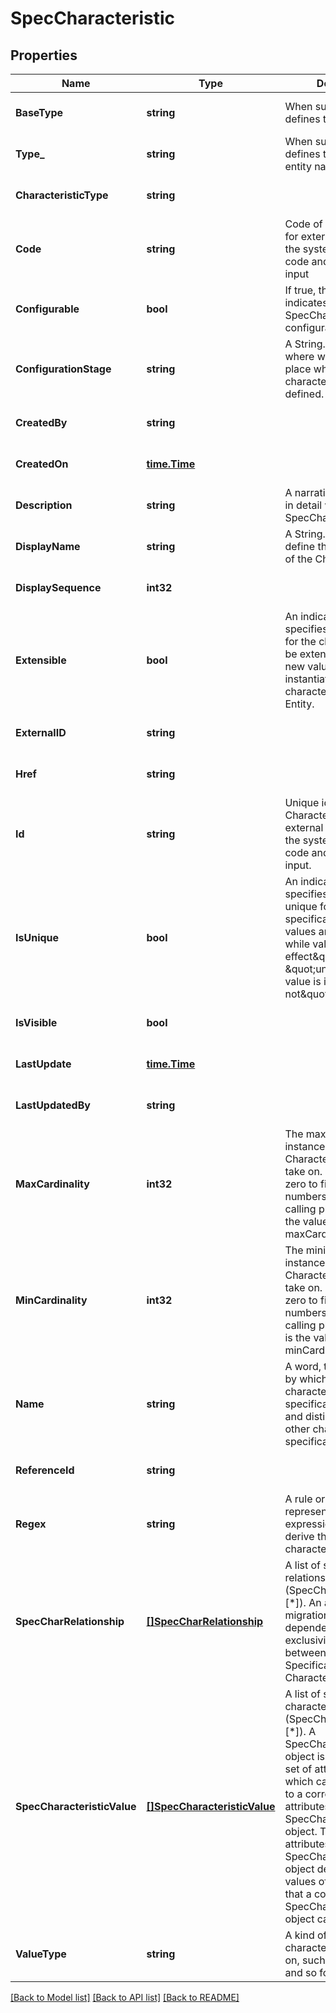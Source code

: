 # SpecCharacteristic

## Properties
Name | Type | Description | Notes
------------ | ------------- | ------------- | -------------
**BaseType** | **string** | When sub-classing, this defines the super-class | [optional] [default to null]
**Type_** | **string** | When sub-classing, this defines the sub-class entity name | [optional] [default to null]
**CharacteristicType** | **string** |  | [optional] [default to null]
**Code** | **string** | Code of Characteristics for external use. It will be the system generated code and not required in input | [optional] [default to null]
**Configurable** | **bool** | If true, the Boolean indicates that the SpecCharacteristic is configurable | [optional] [default to null]
**ConfigurationStage** | **string** | A String. This is the place where we will define the place where characteristic will be defined. | [optional] [default to null]
**CreatedBy** | **string** |  | [optional] [default to null]
**CreatedOn** | [**time.Time**](time.Time.md) |  | [optional] [default to null]
**Description** | **string** | A narrative that explains in detail what the SpecCharacteristic is | [optional] [default to null]
**DisplayName** | **string** | A String. Here we can define the display name of the Characteristic. | [optional] [default to null]
**DisplaySequence** | **int32** |  | [optional] [default to null]
**Extensible** | **bool** | An indicator that specifies that the values for the characteristic can be extended by adding new values when instantiating a characteristic for an Entity. | [optional] [default to null]
**ExternalID** | **string** |  | [optional] [default to null]
**Href** | **string** |  | [optional] [default to null]
**Id** | **string** | Unique identifier of Characteristics for external use. It will be the system generated code and not required in input. | [optional] [default to null]
**IsUnique** | **bool** | An indicator that specifies if a value is unique for the specification. Possible values are; \&quot;unique while value is in effect\&quot; and \&quot;unique whether value is in effect or not\&quot; | [optional] [default to null]
**IsVisible** | **bool** |  | [optional] [default to null]
**LastUpdate** | [**time.Time**](time.Time.md) |  | [optional] [default to null]
**LastUpdatedBy** | **string** |  | [optional] [default to null]
**MaxCardinality** | **int32** | The maximum number of instances a CharacteristicValue can take on. For example, zero to five phone numbers in a group calling plan, where five is the value for the maxCardinality. | [optional] [default to null]
**MinCardinality** | **int32** | The minimum number of instances a CharacteristicValue can take on. For example, zero to five phone numbers in a group calling plan, where zero is the value for the minCardinality. | [optional] [default to null]
**Name** | **string** | A word, term, or phrase by which this characteristic specification is known and distinguished from other characteristic specifications. | [optional] [default to null]
**ReferenceId** | **string** |  | [optional] [default to null]
**Regex** | **string** | A rule or principle represented in regular expression used to derive the value of a characteristic value. | [optional] [default to null]
**SpecCharRelationship** | [**[]SpecCharRelationship**](SpecCharRelationship.md) | A list of spec char relationships (SpecCharRelationship [*]). An aggregation, migration, substitution, dependency or exclusivity relationship between/among Specification Characteristics. | [optional] [default to null]
**SpecCharacteristicValue** | [**[]SpecCharacteristicValue**](SpecCharacteristicValue.md) | A list of service spec characteristic values (SpecCharacteristicValue [*]). A SpecCharacteristicValue object is used to define a set of attributes, each of which can be assigned to a corresponding set of attributes in a SpecCharacteristic object. The values of the attributes in the SpecCharacteristicValue object describe the values of the attributes that a corresponding SpecCharacteristic object can take on. | [optional] [default to null]
**ValueType** | **string** | A kind of value that the characteristic can take on, such as numeric, text and so forth | [optional] [default to null]

[[Back to Model list]](../README.md#documentation-for-models) [[Back to API list]](../README.md#documentation-for-api-endpoints) [[Back to README]](../README.md)


